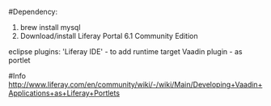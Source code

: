 #Dependency: 

1. brew install mysql
2. Download/install Liferay Portal 6.1 Community Edition

eclipse plugins:
'Liferay IDE' - to add runtime target
Vaadin plugin - as portlet


#Info
http://www.liferay.com/en/community/wiki/-/wiki/Main/Developing+Vaadin+Applications+as+Liferay+Portlets